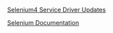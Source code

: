 [Selenium4 Service Driver Updates](https://stackoverflow.com/questions/64717302/deprecationwarning-executable-path-has-been-deprecated-selenium-python)

[Selenium Documentation](https://selenium-python.readthedocs.io/api.html)